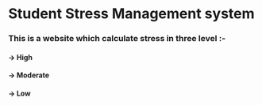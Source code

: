 # Student Stress Management system

### This is a website which calculate stress in three level :-
#### -> High
#### -> Moderate
#### -> Low
